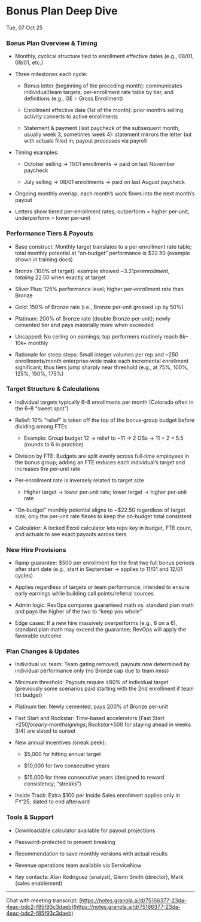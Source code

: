 # Bonus Plan Deep Dive

Tue, 07 Oct 25

### Bonus Plan Overview & Timing

- Monthly, cyclical structure tied to enrollment effective dates (e.g., 08/01, 09/01, etc.)
    
- Three milestones each cycle:
    
    - Bonus letter (beginning of the preceding month): communicates individual/team targets, per‑enrollment rate table by tier, and definitions (e.g., GE = Gross Enrollment)
        
    - Enrollment effective date (1st of the month): prior month’s selling activity converts to active enrollments
        
    - Statement & payment (last paycheck of the subsequent month, usually week 3, sometimes week 4): statement mirrors the letter but with actuals filled in; payout processes via payroll
        
- Timing examples:
    
    - October selling → 11/01 enrollments → paid on last November paycheck
        
    - July selling → 08/01 enrollments → paid on last August paycheck
        
- Ongoing monthly overlap; each month’s work flows into the next month’s payout
    
- Letters show tiered per‑enrollment rates; outperform = higher per‑unit, underperform = lower per‑unit
    

### Performance Tiers & Payouts

- Base construct: Monthly target translates to a per‑enrollment rate table; total monthly potential at “on‑budget” performance is $22.50 (example shown in training docs)
    
- Bronze (100% of target): example showed ~$3.21 per enrollment, totaling ~$22.50 when exactly at target
    
- Silver Plus: 125% performance level; higher per‑enrollment rate than Bronze
    
- Gold: 150% of Bronze rate (i.e., Bronze per‑unit grossed up by 50%)
    
- Platinum: 200% of Bronze rate (double Bronze per‑unit); newly cemented tier and pays materially more when exceeded
    
- Uncapped: No ceiling on earnings; top performers routinely reach $8k–$10k+ monthly
    
- Rationale for steep steps: Small integer volumes per rep and ~250 enrollments/month enterprise‑wide make each incremental enrollment significant; thus tiers jump sharply near threshold (e.g., at 75%, 100%, 125%, 150%, 175%)
    

### Target Structure & Calculations

- Individual targets typically 6–8 enrollments per month (Colorado often in the 6–8 “sweet spot”)
    
- Relief: 10% “relief” is taken off the top of the bonus‑group budget before dividing among FTEs
    
    - Example: Group budget 12 → relief to ~11 → 2 OSs → 11 ÷ 2 = 5.5 (rounds to 6 in practice)
        
- Division by FTE: Budgets are split evenly across full‑time employees in the bonus group; adding an FTE reduces each individual’s target and increases the per‑unit rate
    
- Per‑enrollment rate is inversely related to target size
    
    - Higher target → lower per‑unit rate; lower target → higher per‑unit rate
        
- “On‑budget” monthly potential aligns to ~$22.50 regardless of target size; only the per‑unit rate flexes to keep the on‑budget total consistent
    
- Calculator: A locked Excel calculator lets reps key in budget, FTE count, and actuals to see exact payouts across tiers
    

### New Hire Provisions

- Ramp guarantee: $500 per enrollment for the first two full bonus periods after start date (e.g., start in September → applies to 11/01 and 12/01 cycles)
    
- Applies regardless of targets or team performance; intended to ensure early earnings while building call points/referral sources
    
- Admin logic: RevOps compares guaranteed math vs. standard plan math and pays the higher of the two to “keep you whole”
    
- Edge cases: If a new hire massively overperforms (e.g., 8 on a 6), standard plan math may exceed the guarantee; RevOps will apply the favorable outcome
    

### Plan Changes & Updates

- Individual vs. team: Team gating removed; payouts now determined by individual performance only (no Bronze cap due to team miss)
    
- Minimum threshold: Payouts require ≥80% of individual target (previously some scenarios paid starting with the 2nd enrollment if team hit budget)
    
- Platinum tier: Newly cemented; pays 200% of Bronze per‑unit
    
- Fast Start and Rockstar: Time‑based accelerators (Fast Start +$250 for early‑month signings; Rockstar +$500 for staying ahead in weeks 3/4) are slated to sunset
    
- New annual incentives (sneak peek):
    
    - $5,000 for hitting annual target
        
    - $10,000 for two consecutive years
        
    - $15,000 for three consecutive years (designed to reward consistency; “streaks”)
        
- Inside Track: Extra $100 per Inside Sales enrollment applies only in FY’25; slated to end afterward
    

### Tools & Support

- Downloadable calculator available for payout projections
    
- Password-protected to prevent breaking
    
- Recommendation to save monthly versions with actual results
    
- Revenue operations team available via ServiceNow
    
- Key contacts: Alan Rodriguez (analyst), Glenn Smith (director), Mark (sales enablement)
    

---

Chat with meeting transcript: [https://notes.granola.ai/d/75166377-23da-4eac-bdc2-f85f93c3daeb](https://notes.granola.ai/d/75166377-23da-4eac-bdc2-f85f93c3daeb)